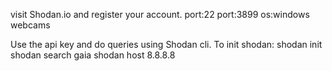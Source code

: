 visit Shodan.io and register your account.
port:22
port:3899
os:windows
webcams

Use the api key and do queries using Shodan cli.
To init shodan:
shodan init <api-key>
shodan search gaia
shodan host 8.8.8.8
